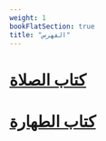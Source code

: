 ```yaml
---
weight: 1
bookFlatSection: true
title: "الفهرس"
---
```


# [كتاب الصلاة](_/كتاب-الصلاة)

# [كتاب الطهارة](_/كتاب-الطهارة)
